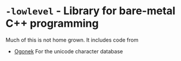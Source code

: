 # `-lowlevel` - Library for bare-metal C++ programming

Much of this is not home grown. It includes code from

  * [Ogonek](https://github.com/libogonek/ogonek) For the unicode character database